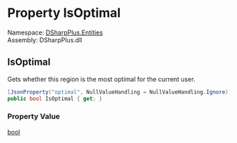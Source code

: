 # Property IsOptimal

Namespace: [DSharpPlus.Entities](DSharpPlus.Entities.md)  
Assembly: DSharpPlus.dll

## <a id="DSharpPlus_Entities_DiscordVoiceRegion_IsOptimal"></a>IsOptimal

Gets whether this region is the most optimal for the current user.

```csharp
[JsonProperty("optimal", NullValueHandling = NullValueHandling.Ignore)]
public bool IsOptimal { get; }
```

### Property Value

[bool](https://learn.microsoft.com/dotnet/api/system.boolean)

